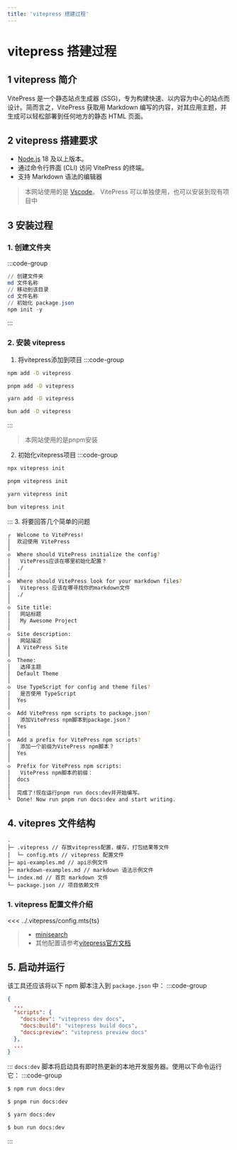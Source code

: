 ```yaml
---
title: 'vitepress 搭建过程'
---
```

# vitepress 搭建过程
## 1 vitepress 简介
VitePress 是一个静态站点生成器 (SSG)，专为构建快速、以内容为中心的站点而设计。简而言之，VitePress 获取用 Markdown 编写的内容，对其应用主题，并生成可以轻松部署到任何地方的静态 HTML 页面。
## 2 vitepress 搭建要求
- [Node.js](https://nodejs.org/zh-cn) 18 及以上版本。
- 通过命令行界面 (CLI) 访问 VitePress 的终端。
- 支持 Markdown 语法的编辑器
> 本网站使用的是 [Vscode](https://code.visualstudio.com/)。
> VitePress 可以单独使用，也可以安装到现有项目中
## 3 安装过程
### 1. 创建文件夹
:::code-group
```powershell [windows]
// 创建文件夹
md 文件名称
// 移动到该目录
cd 文件名称
// 初始化 package.json
npm init -y
```
:::
### 2. 安装 vitepress
1. 将vitepress添加到项目
:::code-group
```sh [npm]
npm add -D vitepress
```
```sh [pnpm]
pnpm add -D vitepress
```
```sh [yarn]
yarn add -D vitepress
```
```sh [bun]
bun add -D vitepress
```
:::
> 本网站使用的是pnpm安装
2. 初始化vitepress项目
:::code-group
```sh [npm]
npx vitepress init
```
```sh [pnpm]
pnpm vitepress init
```
```sh [yarn]
yarn vitepress init
```
```sh [bun]
bun vitepress init
```
:::
3. 将要回答几个简单的问题
```sh
┌  Welcome to VitePress!
│  欢迎使用 VitePress
│
◇  Where should VitePress initialize the config?
│   VitePress应该在哪里初始化配置？
│  ./
│
◇  Where should VitePress look for your markdown files?
│   Vitepress 应该在哪寻找你的markdown文件
│  ./
│
◇  Site title:
│   网站标题
│   My Awesome Project
│
◇  Site description:
│   网站描述
│  A VitePress Site
│
◇  Theme:
│   选择主题
│  Default Theme
│
◇  Use TypeScript for config and theme files?
│   是否使用 TypeScript
│  Yes
│
◇  Add VitePress npm scripts to package.json?
│   添加VitePress npm脚本到package.json？
│  Yes
│
◇  Add a prefix for VitePress npm scripts?
│   添加一个前缀为VitePress npm脚本？
│  Yes
│
◇  Prefix for VitePress npm scripts:
│   VitePress npm脚本的前缀：
│  docs
│ 
│  完成了!现在运行pnpm run docs:dev并开始编写。
└  Done! Now run pnpm run docs:dev and start writing.
```
## 4. vitepres 文件结构
```
.
├─ .vitepress // 存放vitepress配置，缓存，打包结果等文件
│  └─ config.mts // vitepress 配置文件
├─ api-examples.md // api示例文件
├─ markdown-examples.md // markdown 语法示例文件
└─ index.md // 首页 markdown 文件
└─ package.json // 项目依赖文件
```
### 1. vitepress 配置文件介绍
<<< ../.vitepress/config.mts{ts}
> - [minisearch](https://lucaong.github.io/minisearch/classes/MiniSearch.MiniSearch.html)
> - 其他配置请参考[vitepress官方文档](https://vitepress.dev/zh/)
## 5. 启动并运行
该工具还应该将以下 npm 脚本注入到 `package.json` 中：
:::code-group
```json [package.json]
{
  ...
  "scripts": {
    "docs:dev": "vitepress dev docs",
    "docs:build": "vitepress build docs",
    "docs:preview": "vitepress preview docs"
  },
  ...
}
```
:::
`docs:dev` 脚本将启动具有即时热更新的本地开发服务器。使用以下命令运行它：
:::code-group
```sh [npm]
$ npm run docs:dev
```
```sh [pnpm]
$ pnpm run docs:dev
```
```sh [yarn]
$ yarn docs:dev
```
```sh [bun]
$ bun run docs:dev
```
:::